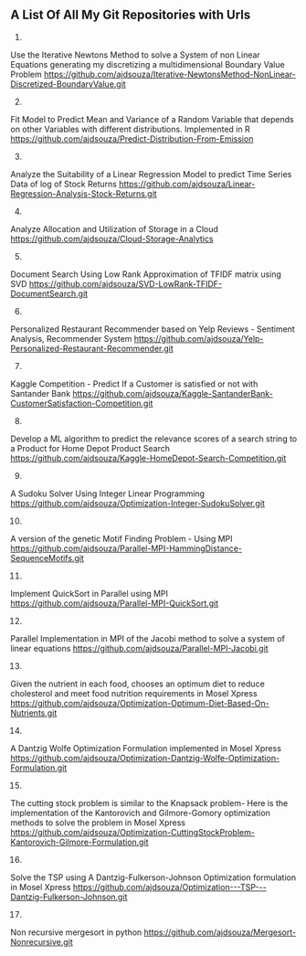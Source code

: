 A List Of All My Git Repositories with Urls
-------------------------------------------

1.
Use the Iterative Newtons Method to solve a System of non Linear Equations generating my discretizing a multidimensional Boundary Value Problem 
https://github.com/ajdsouza/Iterative-NewtonsMethod-NonLinear-Discretized-BoundaryValue.git



2.
Fit Model to Predict Mean and Variance of a Random Variable that depends on other Variables with different distributions. Implemented in R 
https://github.com/ajdsouza/Predict-Distribution-From-Emission



3.
Analyze the Suitability of a Linear Regression Model to predict Time Series Data of log of Stock Returns 
https://github.com/ajdsouza/Linear-Regression-Analysis-Stock-Returns.git

4.
Analyze Allocation and Utilization of Storage in a Cloud
https://github.com/ajdsouza/Cloud-Storage-Analytics


5.
Document Search Using Low Rank Approximation of TFIDF matrix using SVD 
https://github.com/ajdsouza/SVD-LowRank-TFIDF-DocumentSearch.git


6.
Personalized Restaurant Recommender based on Yelp Reviews - Sentiment Analysis, Recommender System
https://github.com/ajdsouza/Yelp-Personalized-Restaurant-Recommender.git

7.
Kaggle Competition - Predict If a Customer is satisfied or not with Santander Bank
https://github.com/ajdsouza/Kaggle-SantanderBank-CustomerSatisfaction-Competition.git


8.
Develop a ML algorithm to predict the relevance scores of a search string to a Product for Home Depot Product Search
https://github.com/ajdsouza/Kaggle-HomeDepot-Search-Competition.git


9.
A Sudoku Solver Using Integer Linear Programming
https://github.com/ajdsouza/Optimization-Integer-SudokuSolver.git


10.
A version of the genetic Motif Finding Problem - Using MPI
https://github.com/ajdsouza/Parallel-MPI-HammingDistance-SequenceMotifs.git



11.
Implement QuickSort in Parallel using MPI
https://github.com/ajdsouza/Parallel-MPI-QuickSort.git



12.
Parallel Implementation in MPI of the Jacobi method to solve a system of linear equations
https://github.com/ajdsouza/Parallel-MPI-Jacobi.git


13.
Given the nutrient in each food, chooses an optimum diet to reduce cholesterol and meet food nutrition requirements in Mosel Xpress
https://github.com/ajdsouza/Optimization-Optimum-Diet-Based-On-Nutrients.git



14.
A Dantzig Wolfe Optimization Formulation  implemented in Mosel Xpress
https://github.com/ajdsouza/Optimization-Dantzig-Wolfe-Optimization-Formulation.git



15.
The cutting stock problem is similar to the Knapsack problem- Here is the implementation of the Kantorovich and Gilmore-Gomory optimization methods to solve the problem in Mosel Xpress
https://github.com/ajdsouza/Optimization-CuttingStockProblem-Kantorovich-Gilmore-Formulation.git



16.
Solve the TSP using A Dantzig-Fulkerson-Johnson Optimization formulation in Mosel Xpress
https://github.com/ajdsouza/Optimization---TSP---Dantzig-Fulkerson-Johnson.git


17.
Non recursive mergesort in python
https://github.com/ajdsouza/Mergesort-Nonrecursive.git
